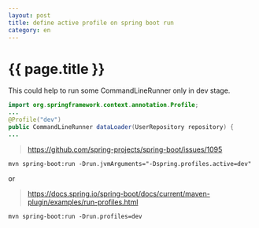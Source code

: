 ```yaml
---
layout: post
title: define active profile on spring boot run
category: en
---
```


{{ page.title }}
================

This could help to run some CommandLineRunner only in dev stage.

```java
import org.springframework.context.annotation.Profile;
...
@Profile("dev")
public CommandLineRunner dataLoader(UserRepository repository) {
...
```

> https://github.com/spring-projects/spring-boot/issues/1095

    mvn spring-boot:run -Drun.jvmArguments="-Dspring.profiles.active=dev"

or

> https://docs.spring.io/spring-boot/docs/current/maven-plugin/examples/run-profiles.html

    mvn spring-boot:run -Drun.profiles=dev
